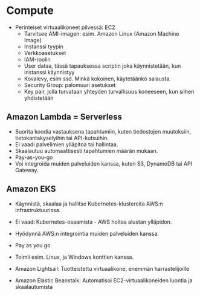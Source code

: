 # Compute
- Perinteiset virtuaalikoneet pilvessä: EC2
  - Tarvitsee AMI-imagen: esim. Amazon Linux (Amazon Machine Image)
  - Instanssi tyypin
  - Verkkoasetukset
  - IAM-roolin
  - User dataa, tässä tapauksessa scriptin joka käynnistetään, kun instanssi käynnistyy
  - Kovalevy, esim ssd. Minkä kokoinen, käytetäänkö salausta.
  - Security Group: palomuuri asetukset
  - Key pair, jolla turvataan yhteyden turvallisuus koneeseen, kun siihen yhdistetään

## Amazon Lambda = Serverless
  - Suorita koodia vastauksena tapahtumiin, kuten tiedostojen muutoksiin, tietokantakyselyihin tai API-kutsuihin.
  - Ei vaadi palvelimien ylläpitoa tai hallintaa.
  - Skaalautuu automaattisesti tapahtumien määrän mukaan.
  - Pay-as-you-go
  - Voi integroida muiden palveluiden kanssa, kuten S3, DynamoDB tai API Gateway.

## Amazon EKS
  - Käynnistä, skaalaa ja hallitse Kubernetes-klustereita AWS:n infrastruktuurissa.
  - Ei vaadi Kubernetes-osaamista - AWS hoitaa alustan ylläpidon.
  - Hyödynnä AWS:n integrointia muiden palveluiden kanssa.
  - Pay as you go
  - Toimii esim. Linux, ja Windows konttien kanssa.


- Amazon Lightsail: Tuotteistettu virtuaalikone, enemmän harrastelijoille
- Amazon Elastic Beanstalk: Automatisoi EC2-virtuaalikoneiden luontia ja skaalautumista
